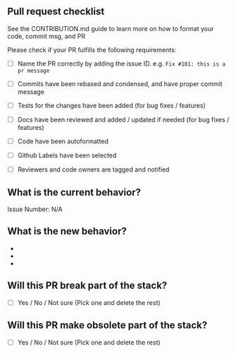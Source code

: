 ## Pull request checklist

See the CONTRIBUTION.md guide to learn more on how to format your code, commit msg, and PR

Please check if your PR fulfills the following requirements:
- [ ] Name the PR correctly by adding the issue ID. e.g. `Fix #101: this is a pr message`
- [ ] Commits have been rebased and condensed, and have proper commit message
- [ ] Tests for the changes have been added (for bug fixes / features)
- [ ] Docs have been reviewed and added / updated if needed (for bug fixes / features)
- [ ] Code have been autoformatted
- [ ] Github Labels have been selected
- [ ] Reviewers and code owners are tagged and notified


## What is the current behavior?
<!-- Please describe the current behavior that you are modifying, or link to a relevant issue. -->

Issue Number: N/A


## What is the new behavior?
<!-- Please describe the behavior or changes that are being added by this PR. -->

-
-
-

## Will this PR break part of the stack?

- [ ] Yes / No / Not sure (Pick one and delete the rest)

<!-- If this introduces a breaking change, please describe the impact and path forward to resolve it -->

## Will this PR make obsolete part of the stack?

- [ ] Yes / No / Not sure (Pick one and delete the rest)

<!-- If this PR meant to replace previous code base, please describe wayforward, e.g. keep old and new, delete old one, archive old one -->
